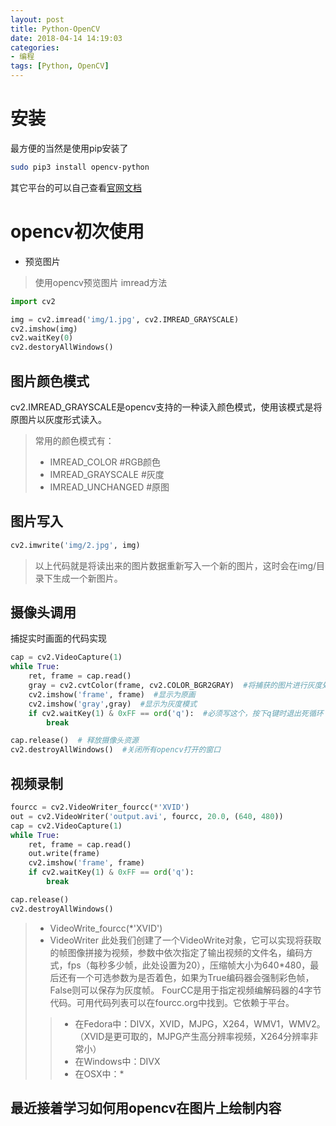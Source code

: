 ```yaml
---
layout: post
title: Python-OpenCV
date: 2018-04-14 14:19:03
categories:
- 编程
tags: [Python, OpenCV]
---
```



# 安装
最方便的当然是使用pip安装了
~~~bash
sudo pip3 install opencv-python
~~~
其它平台的可以自己查看[官网文档](https://docs.opencv.org/3.1.0/)
# opencv初次使用
+ 预览图片
> 使用opencv预览图片
imread方法
~~~python
import cv2

img = cv2.imread('img/1.jpg', cv2.IMREAD_GRAYSCALE)
cv2.imshow(img)
cv2.waitKey(0)
cv2.destoryAllWindows()
~~~
## 图片颜色模式
cv2.IMREAD_GRAYSCALE是opencv支持的一种读入颜色模式，使用该模式是将原图片以灰度形式读入。
>常用的颜色模式有：
>+ IMREAD_COLOR   #RGB颜色
>+ IMREAD_GRAYSCALE  #灰度
>+ IMREAD_UNCHANGED  #原图 
## 图片写入
~~~python
cv2.imwrite('img/2.jpg', img)
~~~
>以上代码就是将读出来的图片数据重新写入一个新的图片，这时会在img/目录下生成一个新图片。
## 摄像头调用
捕捉实时画面的代码实现
~~~python
cap = cv2.VideoCapture(1)
while True:
    ret, frame = cap.read()
    gray = cv2.cvtColor(frame, cv2.COLOR_BGR2GRAY)  #将捕获的图片进行灰度处理
    cv2.imshow('frame', frame)  #显示为原画
    cv2.imshow('gray',gray)  #显示为灰度模式
    if cv2.waitKey(1) & 0xFF == ord('q'):  #必须写这个，按下q键时退出死循环
        break

cap.release()  # 释放摄像头资源
cv2.destroyAllWindows()  #关闭所有opencv打开的窗口
~~~
## 视频录制
~~~python
fourcc = cv2.VideoWriter_fourcc(*'XVID')
out = cv2.VideoWriter('output.avi', fourcc, 20.0, (640, 480))
cap = cv2.VideoCapture(1)
while True:
    ret, frame = cap.read()
    out.write(frame)
    cv2.imshow('frame', frame)
    if cv2.waitKey(1) & 0xFF == ord('q'):
        break

cap.release()
cv2.destroyAllWindows()
~~~
>+ VideoWrite_fourcc(*'XVID')
>+ VideoWriter
>此处我们创建了一个VideoWrite对象，它可以实现将获取的帧图像拼接为视频，参数中依次指定了输出视频的文件名，编码方式，fps（每秒多少帧，此处设置为20），压缩帧大小为640*480，最后还有一个可选参数为是否着色，如果为True编码器会强制彩色帧，False则可以保存为灰度帧。
> FourCC是用于指定视频编解码器的4字节代码。可用代码列表可以在fourcc.org中找到。它依赖于平台。
>>+ 在Fedora中：DIVX，XVID，MJPG，X264，WMV1，WMV2。（XVID是更可取的，MJPG产生高分辨率视频，X264分辨率非常小）
>>+ 在Windows中：DIVX
>>+ 在OSX中：*

## 最近接着学习如何用opencv在图片上绘制内容
